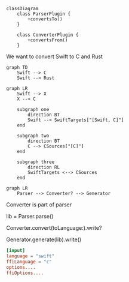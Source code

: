 ```mermaid
classDiagram
	class ParserPlugin {
		+convertsTo()
	}
	
	class ConverterPlugin {
		+convertsFrom()
	}
```

We want to convert Swift to C and Rust

```mermaid
graph TD
	Swift --> C
	Swift --> Rust
```

```mermaid
graph LR
	Swift --> X
	X --> C
	
	subgraph one
		direction BT
		Swift --> SwiftTargets["[Swift, C]"]
	end
	
	subgraph two
		direction BT
		C --> CSources["[C]"]
	end
	
	subgraph three
		direction RL
		SwiftTargets <--> CSources
	end
```













```mermaid
graph LR
	Parser --> Converter? --> Generator
```

Converter is part of parser

lib = Parser.parse()

Converter.convert(toLanguage:).write?

Generator.generate(lib).write()





```toml
[input]
language = "swift"
ffiLanguage = "c"
options....
ffiOptions....
```

